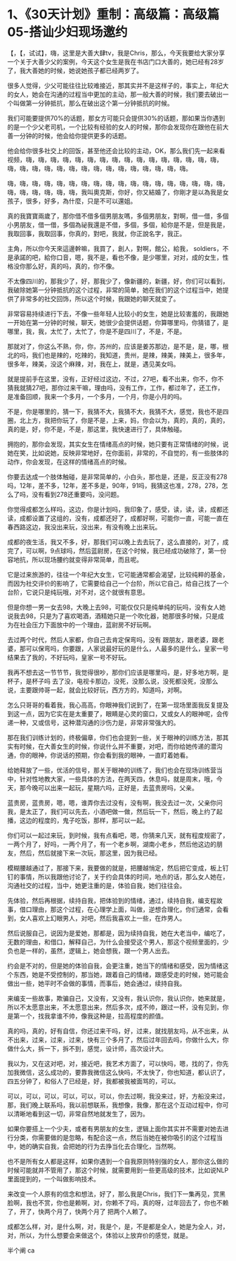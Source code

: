 # 1、《30天计划》重制：高级篇：高级篇05-搭讪少妇现场邀约

【，【，试试】，嗨，这里是大善大肆tv，我是Chris，那么，今天我要给大家分享一个关于大善少父的案例，今天这个女生是我在书店门口大善的，她已经有28岁了，我大善她的时候，她说她孩子都已经两岁了。

很多人觉得，少父可能往往比较难接近，那其实并不是这样子的，事实上，年纪大的女人，她会在沟通的过程当中更加的主动，那一般大善的时候，我们要去破出一个叫做第一分钟抵抗，那么在破出这个第一分钟抵抗的时候。

我们可能要提供70%的话题，那女方可能只会提供30%的话题，那如果当你遇到的是一个少父老司机，一个比较有经验的女人的时候，那你会发现你在跟他在前大善一分钟的时候，他会给你提供更多的话题。

他会给你很多社交上的回饭，甚至他还会比较的主动，OK，那么我们先一起来看视频，嗨，嗨，嗨，嗨，嗨，嗨，嗨，嗨，嗨，嗨，嗨，嗨，嗨，嗨，嗨，嗨，嗨，嗨，嗨，嗨，嗨，嗨，嗨，嗨，嗨，嗨，嗨，嗨，嗨，嗨，嗨。

嗨，嗨，嗨，嗨，嗨，嗨，嗨，嗨，嗨，嗨，嗨，嗨，嗨，嗨，嗨，嗨，嗨，嗨，嗨，嗨，嗨，嗨，嗨，嗨，我叫奧克斯，你好，你又結婚了，你剛才是以為我是女孩子，很多，好多，為什麼，只是不可以還姐。

真的我寶寶兩歲了，那你借不借多個男朋友嗎，多個男朋友，對啊，借一借，多個小男朋友，借一借，多個為祕我還是不借，多個，多個，給你是不是，但是我是，我取回事，我取回事，你真的，對吧，我就，你正說名字，我正。

主角，所以你今天來這邊幹嘛，我買了，創人，對啊，館公，給我， soldiers，不是承諾的吧，給你口音，嗯，我不是，看也不像，是少哪里，对对，成的女生，性格没你那么好，真的吗，真的，你不像。

不太像四川的，那我少了，好，那我少了，像新疆的，新疆，好，你们可以看到，我破除她第一分钟抵抗的这个过程，非常的简单，她在我们的这个过程当中，她提供了非常多的社交回饰，所以这个时候，我跟她的聊天就变了。

非常容易持续进行下去，不像一些年轻人比较小的女生，她是比较害羞的，我跟她一开始在第一分钟的时候，聊天，她很少会提供话题，你算哪里吗，你猜错了，是哪里，我，我，太忙了，太忙了，你是不是四川了，不是，不是。

那就对了，你这么不熟，你，你，苏州的，应该是姜苏那边，是不是，是，哪，根北的吗，我们也是辣的，吃辣的，我知道，贵州，是辣，辣美，辣美上，很多年，很多年，辣美，没这个麻辣，对，我在上，就是，遇见美女吗。

就是提前手在这里，没有，正好经过这边，不过，27吧，看不出来，你不，你不猜我就猜27吧，那你过来干嘛，理由吗，没有工作，工作，都过年了，还工作，是准备回顺，我来一个多月，一个多月，一个月，你是小月的吗。

不是，你是哪里的，猜一下，我猜不大，我猜不大，我猜不大，感觉，我也不是四圈，北上方，我把你玩了，你是不是，上来，妈，你会以为，真的，真的，真的，真的是，好，你不是，不是，那这里，我快速进行了，具体触碰。

拥抱的，那你会发现，其实女生在情绪高点的时候，她只要有正常情绪的时候，说她在笑，比如说她，反映非常地好，在你面前，非常的，不自觉的，有一些肢体的动作，你会发现，在这样的情绪高点的时候。

你要去达成一个肢体触碰，是非常简单的，小白头，那也是，还是，反正没有278吗，12年，差不多，12年，差不多是，90年，91吗，我猜这也准，278，278，怎么了吗，没有看到278还重要吗，没问题。

你觉得成都怎么样吗，这边，你是计划吗，我印象了，感受，读，读，读，成都还读，成都设置了这组的，没有，成都还好了，成都好啊，可能你一直，可能一直在春西路这边，我没出来玩，没出来，有没有晚上出来玩。

成都的夜生活，我又不多，好，那我们可以晚上去去玩了，这么直接的，对了，成完了，可以啊，9点球吗，然后蓝尉房，在这个时候，我已经成功破除了，第一份容地抗，所以现场腰约就变得非常简单，而且呢。

它是过来旅游的，往往一个年纪大女生，它可能通常都会渴望，比较纯粹的基金，而因为社交评价的影响了，它需要给自己一个台阶，所以它自己，给自己找了一个台阶，它说只是纯玩哦，对不对，这个就很有意思。

但是你想一男一女去98，大晚上去98，可能仅仅只是纯单纯的玩吗，没有女人她说我去98，只是为了喜欢喝酒，酒精她只是一个吹化器，她那很多时候，只是成为在社会压力下面放中的一个理由，蓝尉房不好玩啊。

去过两个时代，然后人家都，你自己去肯定保弯吗，没有 跟朋友，跟老婆，跟老婆，那可以保弯吗，你要跟，人家说最好玩的是什么，人最多的是什么，皇家一号结果去了我的，不好玩吗，皇家一号不好玩。

我再不想去这一节节节，我觉得很吵，那你们应该是哪里吗，是，好多地方啊，是杯子，是杯子吗 去了没，电视卡那边，没死，没那么说，没死都没死，没那么说，主要跟帅哥一起，就会比较好玩，西方方的，知道吗，对啊。

怎么只哥哥的看着我，我心高高，你眼神我们说到了，在第一现场里面我反复提及到这一点，因为它实在是太重要了，眼睛是心灵的窗口，又或女人的眼神呢，会传递一种，又或信号，这种潜沟通的沙伤力是，非常非常强大的。

那在我们训练计划的，终极偏章，你们也会提到一些，关于眼神的训练方法，那其实有时候，在大善女生的时候，你说什么并不重要，对吧，而你给她传递的潜沟通，你的眼神，你说话的预期，你会看到我的眼神，一直盯着她看。

给她释放了一些，优活的信号，那关于眼神的训练了，我们也会在现场训练营当中，针对性地教大家，一些具体的方法，在两天四，休息吗，就是周末，哦，今天，那今晚可以出来一起玩，星期六吗，正好是，去蓝贵房吗，父亲。

蓝贵房，蓝贵房，嗯，嗯，谁弄你去过没有，没有啊，我没去过一次，父亲你问我，是太正了，我们可以先去，小酒吧做一做，然后玩一下，然后，晚上约了起播，这边的程度的，鬼子吃饭，那样，那可以一起。

你们可以一起过来玩，到时候，我有点看吧，嗯，你猜来几天，就有程度规密了，一两个月了，好吗，一两个月了，有一个老乡啊，湖南小老乡，然后他这边的朋友，然后，然后就接下来一次玩，那这里，因为我已经。

模糊腰越通过了，那接下来，我要做的就是，把腰越悄定，然后把它变成，板上钉钉的事情，所以我跟他讨论了，关于约会具体的时间，地点的话，那么女人她在，沟通社交的过程，当中，她更注重的是，体验自我，她们往往会。

先体验，然后再根据，续持自我，把体验到的情绪，通过，续持自我，编支程故事，借口理由，那这个过程，在心理学上面，叫做，逆想合理化，你们通常，会看到，女人喜欢上幻眼男人，对吧，然后我喜欢上一些，在炸男人。

然后说服自己，说因为是爱她，那都是，因为续持自我，她在大老当中，编吃了，无数的理由，和借口，解释自己，为什么会接受这个男人，那这个视频里面的，少负也是一样的，虽然，逻辑上，她会想我，跟一个男人出去。

约会是不对的，但是她的体验自我，会更注重，她当下的情绪和感受，因为情绪这个东西，她是不受控制的，那当她，跟着自己的情绪，跟感受走的时候，她可能会做出一些，她平时不会做的事情，而事后，她会通过，续持自我。

来编支一些故事，欺骗自己，又没有，又没有，我认识你，我认识你，她来就是，所以不太愿意出来，不太愿意出来，然后多次，成不帅，跟过一杯，没有见到，你是第一个，找我拿谁不帅，像我这种是，拉高程度的颜值。

真的吗，真的，好有自信，你还过来干吗，好，过来，就找朋友吗，从不出来，从不出来，过来，过来，过来，快有三个多月了，然后过年回去吗，你做什么大，你做什么大，拆一下，拆不到，感觉，设计师，高次设计大。

我以为，又在这对吧，对，接近吧，我艺术方面了，可以快吗，嗯，找的了，你先加我微信，这么成功的，要靠我微信这么快吗，不太快了，你也知道，都认识了，四五分钟了，和俗人了已经是，好，我都被我被面骂的，可以。

可以，可以，可以，可以，可以，可以，你去过啊，我没来过，好，方船没来过，那，我们晚上联系吗，我以前想联系，我想像，我像，那在这个互动过程中，你可以清晰地看到这一切，非常自然地就发生了，因为。

如果你要搭上一个少夫，或者有男朋友的女生，逻辑上面你其实并不需要对她去进行分类，你需要做的是忽略，有配合这一点，然后当她在被你吸引的这个过程当中，她的确实自我，会把她的行为去挣当化去合理化，当然啊。

也不是所有女人都是这样，如果你遇到一个自我原则特别强的女人，那你这么做的时候可能就并不管用了，那这个时候，就需要用到一些更高级的技术，比如说NLP里面提到的，一个叫做影响技术。

来改变一个人原有的信念和想法，好了，那么我是Chris，我们下一集再见，赏黑脸啊，我也不赏，你也是赖啊，对，你赖不了吗，真的呀，过年回去了，你也不赖了，开了，快两个月了，快两个月了 把两个人赖了。

成都怎么样，对，是什么啊，对，我是个，是，不是都是全人，她是为全人，对，对，所以，为什么想要会来做这个，体验以上放弃价的感觉，就是。

半个阐 ca